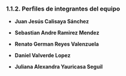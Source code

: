 ﻿### 1.1.2. Perfiles de integrantes del equipo

* **Juan Jesús Calisaya Sánchez**



* **Sebastian Andre Ramirez Mendez**



* **Renato German Reyes Valenzuela**



* **Daniel Valverde Lopez**



* **Juliana Alexandra Yauricasa Seguil**

